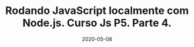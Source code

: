 ---
layout: page
title: "Rodando JavaScript localmente com Node.js. Curso Js P5. Parte 4."
date: 2020-05-08
type: video
description: Neste vídeo mostrarei como rodar código JavaScript localmente usando o Node.js. Isso é muito útil durante o aprendizado de JavaScript.
entry_number: 22
youtube_video_id: r1-XEVuIQoM
repository: 0022-rodando-js-node-curso-js-p5-parte4
has_code: false
has_p5: false
tags: [Curso Javascript, P5, Node.js]
playlists: [Curso de JavaScript com P5.js]
permalink: /curso-javascript-p5-4/
---